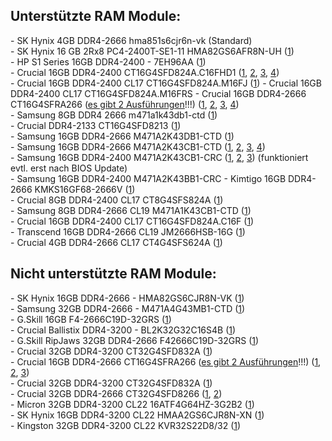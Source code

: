 ## Unterstützte RAM Module:  
\- SK Hynix 4GB DDR4-2666 hma851s6cjr6n-vk (Standard)  
\- SK Hynix 16 GB 2Rx8 PC4-2400T-SE1-11 HMA82GS6AFR8N-UH ([1](https://www.mydealz.de/comments/permalink/37572566))  
\- HP S1 Series 16GB DDR4-2400 - 7EH96AA ([1](https://www.mydealz.de/comments/permalink/37765201))  
\- Crucial 16GB DDR4-2400 CT16G4SFD824A.C16FHD1 ([1](https://www.mydealz.de/comments/permalink/37684907), [2](https://www.mydealz.de/comments/permalink/37698423), [3](https://www.mydealz.de/comments/permalink/37736092), [4](https://www.mydealz.de/comments/permalink/37758713))  
\- Crucial 16GB DDR4-2400 CL17 CT16G4SFD824A.M16FJ ([1](https://www.mydealz.de/comments/permalink/37868599))
\- Crucial 16GB DDR4-2400 CL17 CT16G4SFD824A.M16FRS
\- Crucial 16GB DDR4-2666 CT16G4SFRA266 ([es gibt 2 Ausführungen](https://www.mydealz.de/comments/permalink/37675998)!!!) ([1](https://www.mydealz.de/comments/permalink/37454722), [2](https://www.mydealz.de/comments/permalink/37657476), [3](https://www.mydealz.de/comments/permalink/37674082), [4](https://www.mydealz.de/comments/permalink/37710822))  
\- Samsung 8GB DDR4 2666 m471a1k43db1-ctd ([1](https://www.mydealz.de/comments/permalink/37673934))  
\- Crucial DDR4-2133 CT16G4SFD8213 ([1](https://www.mydealz.de/comments/permalink/37675240))  
\- Samsung 16GB DDR4-2666 M471A2K43DB1-CTD ([1](https://www.mydealz.de/comments/permalink/37675240))  
\- Samsung 16GB DDR4-2666 M471A2K43CB1-CTD ([1](https://www.mydealz.de/comments/permalink/37675240), [2](https://www.mydealz.de/comments/permalink/37737205), [3](https://www.mydealz.de/comments/permalink/38169890), [4](https://www.mydealz.de/comments/permalink/38173450))  
\- Samsung 16GB DDR4-2400 M471A2K43CB1-CRC ([1](https://www.mydealz.de/comments/permalink/37675240), [2](https://www.mydealz.de/comments/permalink/37775352), [3](https://www.mydealz.de/comments/permalink/37812712)) (funktioniert evtl. erst nach BIOS Update)  
\- Samsung 16GB DDR4-2400 M471A2K43BB1-CRC
\- Kimtigo 16GB DDR4-2666 KMKS16GF68-2666V ([1](https://www.mydealz.de/comments/permalink/37675240))  
\- Crucial 8GB DDR4-2400 CL17 CT8G4SFS824A ([1](https://www.mydealz.de/comments/permalink/37711950))  
\- Samsung 8GB DDR4-2666 CL19 M471A1K43CB1-CTD ([1](https://www.mydealz.de/comments/permalink/37758713))  
\- Crucial 16GB DDR4-2400 CL17 CT16G4SFD824A.C16F ([1](https://www.mydealz.de/comments/permalink/37758713))  
\- Transcend 16GB DDR4-2666 CL19 JM2666HSB-16G ([1](https://www.mydealz.de/comments/permalink/37868599))  
\- Crucial 4GB DDR4-2666 CL17 CT4G4SFS624A ([1](https://www.mydealz.de/comments/permalink/37875518))  

## Nicht unterstützte RAM Module:  
\- SK Hynix 16GB DDR4-2666 - HMA82GS6CJR8N-VK ([1](https://www.mydealz.de/comments/permalink/37716743))  
\- Samsung 32GB DDR4-2666 - M471A4G43MB1-CTD ([1](https://www.mydealz.de/comments/permalink/37620818))  
\- G.Skill 16GB F4-2666C19D-32GRS ([1](https://www.mydealz.de/comments/permalink/37621227))  
\- Crucial Ballistix DDR4-3200 - BL2K32G32C16S4B ([1](https://www.mydealz.de/comments/permalink/37621382))  
\- G.Skill RipJaws 32GB DDR4-2666 F42666C19D-32GRS ([1](https://www.mydealz.de/comments/permalink/37621219))  
\- Crucial 32GB DDR4-3200 CT32G4SFD832A ([1](https://www.mydealz.de/comments/permalink/37660073))  
\- Crucial 16GB DDR4-2666 CT16G4SFRA266 ([es gibt 2 Ausführungen](https://www.mydealz.de/comments/permalink/37675998)!!!) ([1](https://www.mydealz.de/comments/permalink/37684741), [2](https://www.mydealz.de/comments/permalink/37684700), [3](https://www.mydealz.de/comments/permalink/37702741))  
\- Crucial 32GB DDR4-3200 CT32G4SFD832A ([1](https://www.mydealz.de/comments/permalink/37660093))  
\- Crucial 32GB DDR4-2666 CT32G4SFD8266 ([1](https://www.mydealz.de/comments/permalink/37671092), [2](https://www.mydealz.de/comments/permalink/37835112))  
\- Micron 32GB DDR4-3200 CL22 16ATF4G64HZ-3G2B2 ([1](https://www.mydealz.de/comments/permalink/37758713))  
\- SK Hynix 16GB DDR4-3200 CL22 HMAA2GS6CJR8N-XN ([1](https://www.mydealz.de/comments/permalink/37758713))  
\- Kingston 32GB DDR4-3200 CL22 KVR32S22D8/32 ([1](https://www.mydealz.de/comments/permalink/37758088))  

